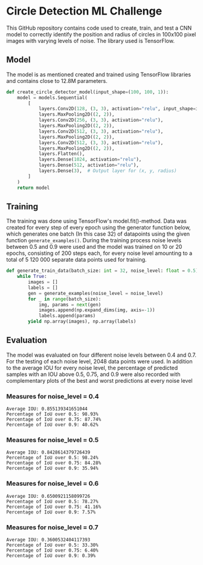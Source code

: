 # Circle Detection ML Challenge

This GitHub repository contains code used to create, train, and test a CNN model to correctly identify the position and radius of circles in 100x100 pixel images with varying levels of noise. The library used is TensorFlow.

## Model

The model is as mentioned created and trained using TensorFlow libraries and contains close to 12.8M parameters.

```python
def create_circle_detector_model(input_shape=(100, 100, 1)):
    model = models.Sequential(
        [
            layers.Conv2D(128, (3, 3), activation="relu", input_shape=input_shape),
            layers.MaxPooling2D((2, 2)),
            layers.Conv2D(256, (3, 3), activation="relu"),
            layers.MaxPooling2D((2, 2)),
            layers.Conv2D(512, (3, 3), activation="relu"),
            layers.MaxPooling2D((2, 2)),
            layers.Conv2D(512, (3, 3), activation="relu"),
            layers.MaxPooling2D((2, 2)),
            layers.Flatten(),
            layers.Dense(1024, activation="relu"),
            layers.Dense(512, activation="relu"),
            layers.Dense(3),  # Output layer for (x, y, radius)
        ]
    )
    return model
```

## Training

The training was done using TensorFlow's model.fit()-method. Data was created for every step of every epoch using the generator function below, which generates one batch (In this case 32) of datapoints using the given function ```generate_examples()```. During the training process noise levels between 0.5 and 0.9 were used and the model was trained on 10 or 20 epochs, consisting of 200 steps each, for every noise level amounting to a total of 5 120 000 separate data points used for training. 
```python
def generate_train_data(batch_size: int = 32, noise_level: float = 0.5) -> Tuple[np.ndarray, np.ndarray]:
    while True:
        images = []
        labels = []
        gen = generate_examples(noise_level = noise_level)
        for _ in range(batch_size):
            img, params = next(gen)
            images.append(np.expand_dims(img, axis=-1))
            labels.append(params)
        yield np.array(images), np.array(labels)
```

## Evaluation

The model was evaluated on four different noise levels between 0.4 and 0.7. For the testing of each noise level, 2048 data points were used. In addition to the average IOU for every noise level, the percentage of predicted samples with an IOU above 0.5, 0.75, and 0.9 were also recorded with complementary plots of the best and worst predictions at every noise level

### Measures for noise_level = 0.4
```
Average IOU: 0.855139341651044
Percentage of IoU over 0.5: 98.93%
Percentage of IoU over 0.75: 87.74%
Percentage of IoU over 0.9: 40.62%
```

### Measures for noise_level = 0.5
```
Average IOU: 0.8428614379726439
Percentage of IoU over 0.5: 98.24%
Percentage of IoU over 0.75: 84.28%
Percentage of IoU over 0.9: 35.94%
```

### Measures for noise_level = 0.6
```
Average IOU: 0.6500921158099726
Percentage of IoU over 0.5: 78.27%
Percentage of IoU over 0.75: 41.16%
Percentage of IoU over 0.9: 7.57%
```

### Measures for noise_level = 0.7
```
Average IOU: 0.3600532404117393
Percentage of IoU over 0.5: 33.30%
Percentage of IoU over 0.75: 6.40%
Percentage of IoU over 0.9: 0.39%
```
